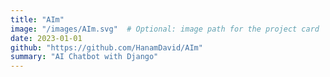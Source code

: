 ```yaml
---
title: "AIm"
image: "/images/AIm.svg"  # Optional: image path for the project card
date: 2023-01-01
github: "https://github.com/HanamDavid/AIm"
summary: "AI Chatbot with Django"
---
```


